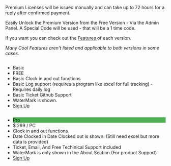  Premium Licenses will be issued manually and can take up to 72 hours for a reply after confirmed payment.
  
  Easily Unlock the Premium Version from the Free Version - Via the Admin Panel. 
  A Special Code will be used - that will be a 1 time code. 

  If you want you can check out the <a href="#Features">Features </a> of each version. 
  
*Many Cool Features aren't listed and applicable to both versions in some cases.*


<div class="columns">
  <ul class="price">
    <li class="header">Basic</li>
    <li class="grey">FREE</li>
    <li>Basic Clock in and out functions</li>
    <li>Basic Log support (requires a program like excel for full tracking) - Requires daily log </li>
    <li>Basic Ticket Github Support</li>
    <li>WaterMark is shown. </li>
    <li class="grey"><a href="https://github.com/jdc20181/EmployeeTrack/releases" class="button">Sign Up</a></li>
  </ul>
</div>

<div class="columns">
  <ul class="price">
    <li class="header" style="background-color:#4CAF50">Pro</li>
    <li class="grey">$ 299 / PC </li>
    <li>Clock in and out functions</li>
    <li>Date Clocked in Date Clocked out is shown. (Still need excel but more data is provided)</li>
    <li>Ticket, Email, And Free Techinical Support included</li>
    <li>WaterMark is only shown in the About Section (For product Support)</li>
    <li class="grey"><a href="https://github.com/jdc20181/EmployeeTrack/blob/master/usermanual/Installation.md#upgrade-to-premium-version" class="button">Sign Up</a></li>
  </ul>
</div>



</body>
</html>
